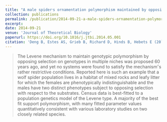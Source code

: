 ```yaml
---
title: "A male spider׳s ornamentation polymorphism maintained by opposing selection with two niches"
collection: publications
permalink: /publication/2014-09-21-a-male-spiders-ornamentation-polymorphism
excerpt: 
date: 2014-09-21
venue: 'Journal of Theoretical Biology'
paperurl: https://doi.org/10.1016/j.jtbi.2014.05.001
citation: 'Deng B, Estes AS, Grieb B, Richard D, Hinds B, Hebets E (20`4`) &quot;A male spider׳s ornamentation polymorphism maintained by opposing selection with two niches&quot; <i>Journal of Theoretical Biology</i>. 357:103-111'
---
```

> The Levene mechanism to maintain genotypic polymorphism by opposing selection on genotypes in multiple niches was proposed 60 years ago, and yet no systems were found to satisfy the mechanism׳s rather restrictive conditions. Reported here is such an example that a wolf spider population lives in a habitat of mixed rocks and leafy litter for which the females are phenotypically indistinguishable and the males have two distinct phenotypes subject to opposing selection with respect to the substrates. Census data is best-fitted to a population genetics model of the Levene type. A majority of the best fit support polymorphism, with many fitted parameter values quantitatively consistent with various laboratory studies on two closely related species.